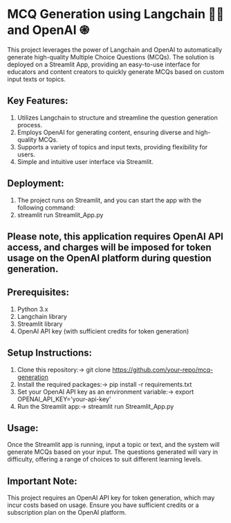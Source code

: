 # MCQ Generation using Langchain 🦜🔗 and OpenAI ֎

This project leverages the power of Langchain and OpenAI to automatically generate high-quality Multiple Choice Questions (MCQs). 
The solution is deployed on a Streamlit App, 
providing an easy-to-use interface for educators and content creators to quickly generate MCQs based on custom input texts or topics.

## Key Features:

1. Utilizes Langchain to structure and streamline the question generation process.
2. Employs OpenAI for generating content, ensuring diverse and high-quality MCQs.
3. Supports a variety of topics and input texts, providing flexibility for users.
4. Simple and intuitive user interface via Streamlit.

## Deployment:
1. The project runs on Streamlit, and you can start the app with the following command:
2. streamlit run Streamlit_App.py
## Please note, this application requires OpenAI API access, and charges will be imposed for token usage on the OpenAI platform during question generation.

## Prerequisites:
1. Python 3.x
2. Langchain library
3. Streamlit library
4. OpenAI API key (with sufficient credits for token generation)

## Setup Instructions:
1. Clone this repository:->
   git clone https://github.com/your-repo/mcq-generation
2. Install the required packages:->
   pip install -r requirements.txt
3. Set your OpenAI API key as an environment variable:->
   export OPENAI_API_KEY='your-api-key'
4. Run the Streamlit app:->
   streamlit run Streamlit_App.py
## Usage:
Once the Streamlit app is running, input a topic or text, and the system will generate MCQs based on your input. 
The questions generated will vary in difficulty, offering a range of choices to suit different learning levels.

## Important Note:
This project requires an OpenAI API key for token generation, which may incur costs based on usage. 
Ensure you have sufficient credits or a subscription plan on the OpenAI platform.
